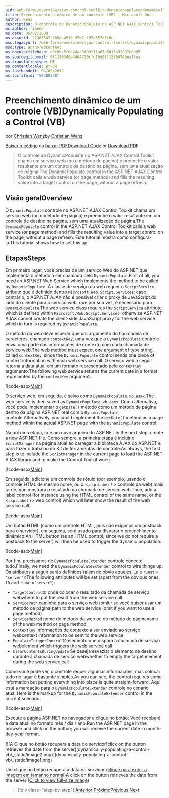 ```yaml
---
uid: web-forms/overview/ajax-control-toolkit/dynamicpopulate/dynamically-populating-a-control-vb
title: Preenchimento dinâmico de um controle (VB) | Microsoft Docs
author: wenz
description: O controle de DynamicPopulate no ASP.NET AJAX Control Toolkit chama um serviço web (ou o método de página) e preenche o valor resultante em um controle de destino em t...
ms.author: riande
ms.date: 06/02/2008
ms.assetid: 27305347-7b5d-4519-97b7-197a357e7f6e
msc.legacyurl: /web-forms/overview/ajax-control-toolkit/dynamicpopulate/dynamically-populating-a-control-vb
msc.type: authoredcontent
ms.openlocfilehash: c9fdbe5f0e24aa3f09f11a67c6d13a32897e8b85
ms.sourcegitcommit: 0f1119340e4464720cfd16d0ff15764746ea1fea
ms.translationtype: MT
ms.contentlocale: pt-BR
ms.lasthandoff: 04/09/2019
ms.locfileid: "59388368"
---
```

# <a name="dynamically-populating-a-control-vb"></a><span data-ttu-id="14f52-103">Preenchimento dinâmico de um controle (VB)</span><span class="sxs-lookup"><span data-stu-id="14f52-103">Dynamically Populating a Control (VB)</span></span>

<span data-ttu-id="14f52-104">por [Christian Wenz](https://github.com/wenz)</span><span class="sxs-lookup"><span data-stu-id="14f52-104">by [Christian Wenz](https://github.com/wenz)</span></span>

<span data-ttu-id="14f52-105">[Baixar o código](http://download.microsoft.com/download/d/8/f/d8f2f6f9-1b7c-46ad-9252-e1fc81bdea3e/dynamicpopulate0.vb.zip) ou [baixar PDF](http://download.microsoft.com/download/b/6/a/b6ae89ee-df69-4c87-9bfb-ad1eb2b23373/dynamicpopulate0VB.pdf)</span><span class="sxs-lookup"><span data-stu-id="14f52-105">[Download Code](http://download.microsoft.com/download/d/8/f/d8f2f6f9-1b7c-46ad-9252-e1fc81bdea3e/dynamicpopulate0.vb.zip) or [Download PDF](http://download.microsoft.com/download/b/6/a/b6ae89ee-df69-4c87-9bfb-ad1eb2b23373/dynamicpopulate0VB.pdf)</span></span>

> <span data-ttu-id="14f52-106">O controle de DynamicPopulate no ASP.NET AJAX Control Toolkit chama um serviço web (ou o método de página) e preenche o valor resultante em um controle de destino na página, sem uma atualização de página.</span><span class="sxs-lookup"><span data-stu-id="14f52-106">The DynamicPopulate control in the ASP.NET AJAX Control Toolkit calls a web service (or page method) and fills the resulting value into a target control on the page, without a page refresh.</span></span>


## <a name="overview"></a><span data-ttu-id="14f52-107">Visão geral</span><span class="sxs-lookup"><span data-stu-id="14f52-107">Overview</span></span>

<span data-ttu-id="14f52-108">O `DynamicPopulate` controle no ASP.NET AJAX Control Toolkit chama um serviço web (ou o método de página) e preenche o valor resultante em um controle de destino na página, sem uma atualização de página.</span><span class="sxs-lookup"><span data-stu-id="14f52-108">The `DynamicPopulate` control in the ASP.NET AJAX Control Toolkit calls a web service (or page method) and fills the resulting value into a target control on the page, without a page refresh.</span></span> <span data-ttu-id="14f52-109">Este tutorial mostra como configurá-la.</span><span class="sxs-lookup"><span data-stu-id="14f52-109">This tutorial shows how to set this up.</span></span>

## <a name="steps"></a><span data-ttu-id="14f52-110">Etapas</span><span class="sxs-lookup"><span data-stu-id="14f52-110">Steps</span></span>

<span data-ttu-id="14f52-111">Em primeiro lugar, você precisa de um serviço Web do ASP.NET que implementa o método a ser chamado pelo `DynamicPopulate`.</span><span class="sxs-lookup"><span data-stu-id="14f52-111">First of all, you need an ASP.NET Web Service which implements the method to be called by `DynamicPopulate`.</span></span> <span data-ttu-id="14f52-112">A classe de serviço da web requer o `ScriptService` atributo que é definido dentro `Microsoft.Web.Script.Services`; caso contrário, o ASP.NET AJAX não é possível criar o proxy de JavaScript do lado do cliente para o serviço web, que por sua vez, é necessário para `DynamicPopulate`.</span><span class="sxs-lookup"><span data-stu-id="14f52-112">The web service class requires the `ScriptService` attribute which is defined within `Microsoft.Web.Script.Services`; otherwise ASP.NET AJAX cannot create the client-side JavaScript proxy for the web service which in turn is required by `DynamicPopulate`.</span></span>

<span data-ttu-id="14f52-113">O método da web deve esperar que um argumento do tipo cadeia de caracteres, chamado `contextKey`, uma vez que o `DynamicPopulate` controle envia uma parte das informações de contexto com cada chamada de serviço web.</span><span class="sxs-lookup"><span data-stu-id="14f52-113">The web method must expect one argument of type string, called `contextKey`, since the `DynamicPopulate` control sends one piece of context information with each web service call.</span></span> <span data-ttu-id="14f52-114">O serviço web a seguir retorna a data atual em um formato representado pelo `contextKey` argumento:</span><span class="sxs-lookup"><span data-stu-id="14f52-114">The following web service returns the current date in a format represented by the `contextKey` argument:</span></span>

[!code-aspx[Main](dynamically-populating-a-control-vb/samples/sample1.aspx)]

<span data-ttu-id="14f52-115">O serviço web, em seguida, é salvo como `DynamicPopulate.vb.asmx`.</span><span class="sxs-lookup"><span data-stu-id="14f52-115">The web service is then saved as `DynamicPopulate.vb.asmx`.</span></span> <span data-ttu-id="14f52-116">Como alternativa, você pode implementar o `getDate()` método como um método de página dentro da página ASP.NET real com o `DynamicPopulate` controle.</span><span class="sxs-lookup"><span data-stu-id="14f52-116">Alternatively, you could implement the `getDate()` method as a page method within the actual ASP.NET page with the `DynamicPopulate` control.</span></span>

<span data-ttu-id="14f52-117">Na próxima etapa, crie um novo arquivo do ASP.NET.</span><span class="sxs-lookup"><span data-stu-id="14f52-117">In the next step, create a new ASP.NET file.</span></span> <span data-ttu-id="14f52-118">Como sempre, a primeira etapa é incluir o `ScriptManager` na página atual ao carregar a biblioteca AJAX do ASP.NET e para fazer o trabalho do Kit de ferramentas de controle:</span><span class="sxs-lookup"><span data-stu-id="14f52-118">As always, the first step is to include the `ScriptManager` in the current page to load the ASP.NET AJAX library and to make the Control Toolkit work:</span></span>

[!code-aspx[Main](dynamically-populating-a-control-vb/samples/sample2.aspx)]

<span data-ttu-id="14f52-119">Em seguida, adicione um controle de rótulo (por exemplo, usando o controle HTML de mesmo nome, ou o &lt; `asp:Label`  / &gt; controle da web) mais tarde, que mostrará o resultado da chamada de serviço web.</span><span class="sxs-lookup"><span data-stu-id="14f52-119">Then, add a label control (for instance using the HTML control of the same name, or the &lt;`asp:Label` /&gt; web control) which will later show the result of the web service call.</span></span>

[!code-aspx[Main](dynamically-populating-a-control-vb/samples/sample3.aspx)]

<span data-ttu-id="14f52-120">Um botão HTML (como um controle HTML, pois não exigimos um postback para o servidor), em seguida, será usado para disparar o preenchimento dinâmico:</span><span class="sxs-lookup"><span data-stu-id="14f52-120">An HTML button (as an HTML control, since we do not require a postback to the server) will then be used to trigger the dynamic population:</span></span>

[!code-aspx[Main](dynamically-populating-a-control-vb/samples/sample4.aspx)]

<span data-ttu-id="14f52-121">Por fim, precisamos de `DynamicPopulateExtender` controle conecte tudo.</span><span class="sxs-lookup"><span data-stu-id="14f52-121">Finally, we need the `DynamicPopulateExtender` control to wire things up.</span></span> <span data-ttu-id="14f52-122">Os atributos a seguir serão definidos (além do óbvio aqueles, `ID` e `runat` = `"server"`):</span><span class="sxs-lookup"><span data-stu-id="14f52-122">The following attributes will be set (apart from the obvious ones, `ID` and `runat`=`"server"`):</span></span>

- `TargetControlID` <span data-ttu-id="14f52-123">onde colocar o resultado da chamada de serviço web</span><span class="sxs-lookup"><span data-stu-id="14f52-123">where to put the result from the web service call</span></span>
- `ServicePath` <span data-ttu-id="14f52-124">caminho para o serviço web (omitir se você quiser usar um método de página)</span><span class="sxs-lookup"><span data-stu-id="14f52-124">path to the web service (omit if you want to use a page method)</span></span>
- `ServiceMethod` <span data-ttu-id="14f52-125">nome do método da web ou do método de página</span><span class="sxs-lookup"><span data-stu-id="14f52-125">name of the web method or page method</span></span>
- `ContextKey` <span data-ttu-id="14f52-126">informações de contexto a ser enviado ao serviço web</span><span class="sxs-lookup"><span data-stu-id="14f52-126">context information to be sent to the web service</span></span>
- `PopulateTriggerControlID` <span data-ttu-id="14f52-127">elemento que dispara a chamada de serviço web</span><span class="sxs-lookup"><span data-stu-id="14f52-127">element which triggers the web service call</span></span>
- `ClearContentsDuringUpdate` <span data-ttu-id="14f52-128">Se deseja esvaziar o elemento de destino durante a chamada de serviço web</span><span class="sxs-lookup"><span data-stu-id="14f52-128">whether to empty the target element during the web service call</span></span>

<span data-ttu-id="14f52-129">Como você pode ver, o controle requer algumas informações, mas colocar tudo no lugar é bastante simples.</span><span class="sxs-lookup"><span data-stu-id="14f52-129">As you can see, the control requires some information but putting everything into place is quite straight-forward.</span></span> <span data-ttu-id="14f52-130">Aqui está a marcação para o `DynamicPopulateExtender` controle no cenário atual:</span><span class="sxs-lookup"><span data-stu-id="14f52-130">Here is the markup for the `DynamicPopulateExtender` control in the current scenario:</span></span>

[!code-aspx[Main](dynamically-populating-a-control-vb/samples/sample5.aspx)]

<span data-ttu-id="14f52-131">Execute a página ASP.NET no navegador e clique no botão; Você receberá a data atual no formato mês / dia / ano.</span><span class="sxs-lookup"><span data-stu-id="14f52-131">Run the ASP.NET page in the browser and click on the button; you will receive the current date in month-day-year format.</span></span>


[![A <span data-ttu-id="14f52-132">Clique no botão recupera a data do servidor]</span><span class="sxs-lookup"><span data-stu-id="14f52-132">click on the button retrieves the date from the server]</span></span>(dynamically-populating-a-control-vb/_static/image2.png)](dynamically-populating-a-control-vb/_static/image1.png)

<span data-ttu-id="14f52-133">Um clique no botão recupera a data do servidor ([clique para exibir a imagem em tamanho normal](dynamically-populating-a-control-vb/_static/image3.png))</span><span class="sxs-lookup"><span data-stu-id="14f52-133">A click on the button retrieves the date from the server ([Click to view full-size image](dynamically-populating-a-control-vb/_static/image3.png))</span></span>

> [!div class="step-by-step"]
> <span data-ttu-id="14f52-134">[Anterior](using-dynamicpopulate-with-a-user-control-and-javascript-cs.md)
> [Próximo](dynamically-populating-a-control-using-javascript-code-vb.md)</span><span class="sxs-lookup"><span data-stu-id="14f52-134">[Previous](using-dynamicpopulate-with-a-user-control-and-javascript-cs.md)
[Next](dynamically-populating-a-control-using-javascript-code-vb.md)</span></span>
